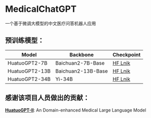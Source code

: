 # MedicalChatGPT
一个基于微调大模型的中文医疗问答机器人应用

## 预训练模型：
| Model          | Backbone           | Checkpoint    |
| -------------- | ------------------ | ------------- |
| HuatuoGPT2-7B  | Baichuan2-7B-Base  | [HF Lnik](https://huggingface.co/FreedomIntelligence/HuatuoGPT2-7B) |
| HuatuoGPT2-13B | Baichuan2-13B-Base | [HF Lnik](https://huggingface.co/FreedomIntelligence/HuatuoGPT2-13B) |
| HuatuoGPT2-34B | Yi-34B             | [HF Lnik](https://huggingface.co/FreedomIntelligence/HuatuoGPT2-34B) |

## 感谢该项目人员做出的贡献：
[**HuatuoGPT-II**](https://github.com/FreedomIntelligence/HuatuoGPT-II): An Domain-enhanced Medical Large Language Model